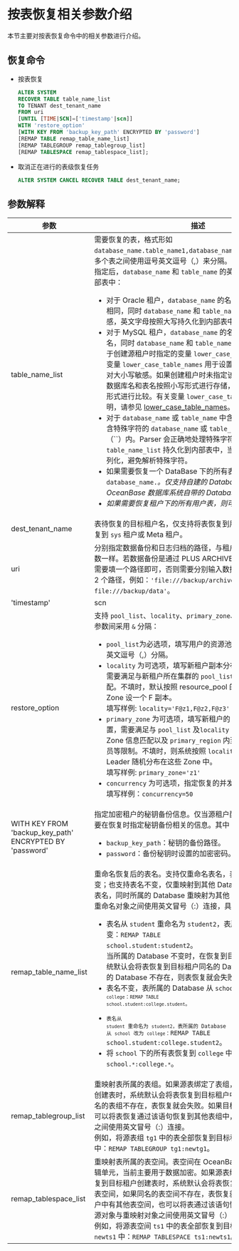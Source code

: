 # 按表恢复相关参数介绍

本节主要对按表恢复命令中的相关参数进行介绍。

## 恢复命令

* 按表恢复

  ```sql
  ALTER SYSTEM 
  RECOVER TABLE table_name_list 
  TO TENANT dest_tenant_name 
  FROM uri 
  [UNTIL [TIME|SCN]=['timestamp'|scn]]
  WITH 'restore_option' 
  [WITH KEY FROM 'backup_key_path' ENCRYPTED BY 'password']
  [REMAP TABLE remap_table_name_list] 
  [REMAP TABLEGROUP remap_tablegroup_list] 
  [REMAP TABLESPACE remap_tablespace_list];
  ```

* 取消正在进行的表级恢复任务

   ```sql
   ALTER SYSTEM CANCEL RECOVER TABLE dest_tenant_name;
   ```

## 参数解释

|         参数                |     描述                                        |
|-----------------------------|------------------------------------------------|
|   table_name_list           |  需要恢复的表，格式形如 <code>database_name.table_name1,database_name.table_name2,...</code>，多个表之间使用逗号英文逗号（,）来分隔。</br>指定后，<code>database_name</code> 和 <code>table_name</code> 的英文字母会持久化到内部表中：<ul> <li> 对于 Oracle 租户，<code>database_name</code> 的名称与表所在的用户名相同，同时 <code>database_name</code> 和 <code>table_name</code> 默认大小写不敏感，英文字母按照大写持久化到内部表中。</li> <li>对于 MySQL 租户，<code>database_name</code> 的名称为表所属的数据库名，同时 <code>database_name</code> 和 <code>table_name</code> 是否大小写敏感取决于创建源租户时指定的变量 <code>lower_case_table_names</code> 的值。</br>变量 <code>lower_case_table_names</code> 用于设置数据库名和表名是否对大小写敏感。如果创建租户时未指定该变量的值，则默认为数据库名和表名按照小写形式进行存储，并以不区分大小写的形式进行比较。有关变量 <code>lower_case_table_names</code> 的更多说明，请参见 <a href="../../../700.reference/800.configuration-items-and-system-variables/200.system-variable/300.global-system-variable/3600.lower_case_table_names-global.md">lower_case_table_names</a>。</li> <li>对于 <code>database_name</code> 或 <code>table_name</code> 中含有特殊字符的场景，含特殊字符的 <code>database_name</code> 或 <code>table_name</code> 需要放在反引号（``）内。Parser 会正确地处理特殊字符，将序列化后的 <code>table_name_list</code> 持久化到内部表中，当您使用时再进行反序列化，避免解析特殊字符。</li> <li> 如果需要恢复一个 DataBase 下的所有表，则可以表示为 <code>database_name.*</code>。仅支持自建的 Database ，不支持 OceanBase 数据库系统自带的 Database。</li> <li>如果需要恢复租户下的所有用户表，则可以表示为 <code>*.*</code>。</li></ul>    |
|  dest_tenant_name           | 表待恢复的目标租户名，仅支持将表恢复到用户租户中，不支持恢复到 `sys` 租户或 Meta 租户。                                             |
|  uri                        | 分别指定数据备份和日志归档的路径，与租户级物理恢复命令的参数一样。若数据备份是通过 PLUS ARCHIVELOG 方式发起的，只需要填一个路径即可，否则需要分别输入数据备份和日志归档至少 2 个路径，例如：`'file:///backup/archive, file:///backup/data'`。                                               |
|    'timestamp'|scn          | 指定的恢复终点，恢复到该位点位置，且包含该位点。当指定恢复到 `TIME` 或 `SCN` 时, 必须以 `=` 来连接指定的值。如果不指定 `UNTIL` 子句，则默认恢复到最新的位点。                                              |
| restore_option     | 支持 `pool_list`、`locality`、`primary_zone`、`concurrency`，不同参数间采用 `&` 分隔： <ul><li>`pool_list`为必选项，填写用户的资源池。多个资源池之间用英文逗号（,）分隔。</li>  <li>`locality` 为可选项，填写新租户副本分布的 Locality 信息，需要满足与新租户所在集群的 `pool_list` 的 Zone 信息相匹配。不填时，默认按照 resource_pool 的 `zone_list` 为每个 Zone 设一个 F 副本。</br>填写样例: `locality='F@z1,F@z2,F@z3'` <li> `primary_zone` 为可选项，填写新租户的 Leader 副本的偏好位置，需要满足与  `pool_list` 及`locality` 的匹配，即需要满足 Zone 信息匹配以及 `primary_region` 内至少有两个 Paxos 成员等限制。不填时，则系统按照 `locality` 的 `zone_list` 将 Leader 随机分布在这些 Zone 中。 </br>填写样例: `primary_zone='z1'`</li> </li> <li>`concurrency` 为可选项，指定恢复的并发度。</br>填写样例：`concurrency=50` </ul>   |
| WITH KEY FROM 'backup_key_path' ENCRYPTED BY 'password' | 指定加密租户的秘钥备份信息。仅当源租户配置了透明加密，才需要在恢复时指定秘钥备份相关的信息。其中：<ul><li><code>backup_key_path</code>：秘钥的备份路径。</li> <li><code>password</code>：备份秘钥时设置的加密密码。</li></ul> |
|  remap_table_name_list      | 重命名恢复后的表名。支持仅重命名表名，表所属的 Database 不变；也支持表名不变，仅重映射到其他 Database；还支持重命名表名，同时所属的 Database 重映射为其他 Database。源对象与重命名对象之间使用英文冒号（:）连接，具体格式的示例如下：<ul> <li>表名从 <code>student</code> 重命名为 <code>student2</code>，表所属的 Database 不变：<code>REMAP TABLE school.student:student2</code>。</br>当所属的 Database 不变时，在恢复到目标租户创建表时，系统默认会将表恢复到目标租户同名的 Database 中，如果同名的 Database 不存在，则表恢复就会失败。</li> <li>表名不变，表所属的 Database 从 <code>school<code> 改为 <code>college</code>：<code>REMAP TABLE school.student:college.student</code>。</li> <li>表名从 <code>student</code> 重命名为 <code>student2</code>，表所属的 Database 从 <code>school</code> 改为 <code>college</code>：</code>REMAP TABLE school.student:college.student2</code>。</li> <li>将 <code>school</code> 下的所有表恢复到 <code>college</code> 中：<code>REMAP TABLE school.`*`:college.`*`</code>。 </li></ul>                                             |
|  remap_tablegroup_list      | 重映射表所属的表组。如果源表绑定了表组，则在恢复到目标租户创建表时，系统默认会将表恢复到目标租户中同名的表组，如果同名的表组不存在，表恢复就会失败。如果目标租户中有其他表组，可以将表恢复通过该语句恢复到其他表组中，源对象与重映射对象之间使用英文冒号（:）连接。 </br>例如，将源表组 <code>tg1</code> 中的表全部恢复到目标租户的表组 <code>newtg1</code> 中：<code>REMAP TABLEGROUP tg1:newtg1</code>。                                              |
|  remap_tablespace_list      | 重映射表所属的表空间。表空间在 OceanBase 数据库中是一个逻辑单元，当前主要用于数据加密。如果源表绑定了表空间，则在恢复到目标租户创建表时，系统默认会将表恢复到目标租户中同名的表空间，如果同名的表空间不存在，表恢复就会失败。如果目标租户中有其他表空间，也可以将表通过该语句恢复到其他表空间中，源对象与重映射对象之间使用英文冒号（:）连接。</br> 例如，将源表空间 <code>ts1</code> 中的表全部恢复到目标租户的表空间 <code>newts1</code> 中：<code>REMAP TABLESPACE ts1:newts1</code>。                                             |

